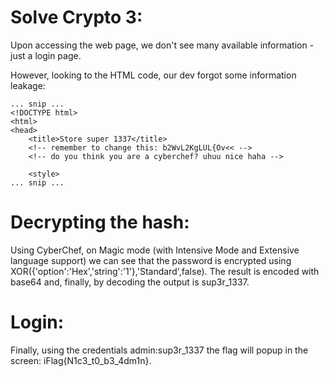 # Solve Crypto 3:

Upon accessing the web page, we don't see many available information - just a login page.

However, looking to the HTML code, our dev forgot some information leakage:

```
... snip ...
<!DOCTYPE html>
<html>
<head>
    <title>Store super 1337</title>
    <!-- remember to change this: b2WvL2KgLUL{Ov<< -->
    <!-- do you think you are a cyberchef? uhuu nice haha -->
    
    <style>
... snip ...
```

# Decrypting the hash:

Using CyberChef, on Magic mode (with Intensive Mode and Extensive language support) we can see that the password is encrypted using XOR({'option':'Hex','string':'1'},'Standard',false). The result is encoded with base64 and, finally, by decoding the output is sup3r_1337.

# Login:

Finally, using the credentials admin:sup3r_1337 the flag will popup in the screen: iFlag{N1c3_t0_b3_4dm1n}.